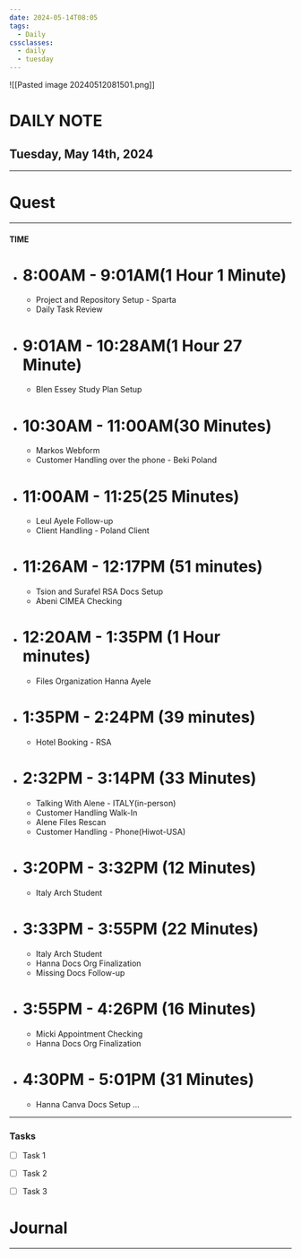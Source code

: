 ```yaml
---
date: 2024-05-14T08:05
tags:
  - Daily
cssclasses:
  - daily
  - tuesday
---
```

![[Pasted image 20240512081501.png]]
# DAILY NOTE
## Tuesday, May 14th, 2024
***
# Quest
---
#### TIME
- # 8:00AM - 9:01AM(1 Hour 1 Minute)
	- Project and Repository Setup - Sparta
	- Daily Task Review

- # 9:01AM - 10:28AM(1 Hour 27 Minute) 
	- Blen Essey Study Plan Setup

- # 10:30AM - 11:00AM(30 Minutes) 
	- Markos Webform
	- Customer Handling over the phone - Beki Poland

- # 11:00AM - 11:25(25 Minutes)
	- Leul Ayele Follow-up
	- Client Handling - Poland Client

- # 11:26AM - 12:17PM (51 minutes)
	- Tsion and Surafel RSA Docs Setup
	- Abeni CIMEA Checking


- # 12:20AM - 1:35PM (1 Hour minutes)
	- Files Organization Hanna Ayele


- # 1:35PM - 2:24PM (39 minutes)
	- Hotel Booking - RSA


- # 2:32PM - 3:14PM (33 Minutes)
	- Talking With Alene - ITALY(in-person)
	- Customer Handling Walk-In
	- Alene Files Rescan
	- Customer Handling - Phone(Hiwot-USA)

- # 3:20PM - 3:32PM (12 Minutes)
	- Italy Arch Student

- # 3:33PM - 3:55PM (22 Minutes)
	- Italy Arch Student
	- Hanna Docs Org Finalization
	- Missing Docs Follow-up

- # 3:55PM - 4:26PM (16 Minutes)
	- Micki Appointment  Checking
	- Hanna Docs Org Finalization

- # 4:30PM - 5:01PM (31 Minutes)
	- Hanna Canva Docs Setup
...
***
### Tasks
- [ ] Task 1
- [ ] Task 2
- [ ] Task 3




# Journal
---
